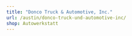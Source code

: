 ```yaml
---
title: "Donco Truck & Automotive, Inc."
url: /austin/donco-truck-und-automotive-inc/
shop: Autowerkstatt
---
```

